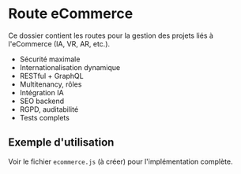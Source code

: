 # Route eCommerce

Ce dossier contient les routes pour la gestion des projets liés à l'eCommerce (IA, VR, AR, etc.).

- Sécurité maximale
- Internationalisation dynamique
- RESTful + GraphQL
- Multitenancy, rôles
- Intégration IA
- SEO backend
- RGPD, auditabilité
- Tests complets

## Exemple d'utilisation
Voir le fichier `ecommerce.js` (à créer) pour l'implémentation complète.
